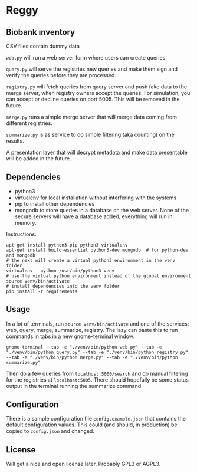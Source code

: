 Reggy
=====

Biobank inventory
-----------------

CSV files contain dummy data

``web.py`` will run a web server form where users can create queries.

``query.py`` will serve the registries new queries and make them sign and
verify the queries before they are processed.

``registry.py`` will fetch queries from query server and push fake data to
the merge server, when registry owners accept the queries. For simulation, you
can accept or decline queries on port 5005. This will be removed in the future.

``merge.py`` runs a simple merge server that will merge data coming from
different registries.

``summarize.py`` is as service to do simple filtering (aka counting) on the
results.

A presentation layer that will decrypt metadata and make data presentable will
be added in the future.

Dependencies
------------

* python3
* virtualenv for local installation without interfering with the systems
* pip to install other dependencies
* mongodb to store queries in a database on the web server. None of the secure
  servers will have a database added, everything will run in memory.

Instructions:

    apt-get install python3-pip python3-virtualenv
    apt-get install build-essential python3-dev mongodb  # for python-dev and mongodb
    # the next will create a virtual python3 environment in the venv folder
    virtualenv --python /usr/bin/python3 venv
    # use the virtual python environment instead of the global environment
    source venv/bin/activate
    # install dependencies into the venv folder
    pip install -r requirements

Usage
-----

In a lot of terminals, run ``source venv/bin/activate`` and one of the
services: web, query, merge, summarize, registry. The lazy can paste this to
run commands in tabs in a new gnome-terminal window:

    gnome-terminal --tab -e "./venv/bin/python web.py" --tab -e "./venv/bin/python query.py" --tab -e "./venv/bin/python registry.py" --tab -e "./venv/bin/python merge.py" --tab -e "./venv/bin/python summarize.py"

Then do a few queries from ``localhost:5000/search`` and do manual filtering
for the registries at ``localhost:5005``. There should hopefully be some status
output in the terminal running the summarize command.

Configuration
-------------

There is a sample configuration file ``config.example.json`` that contains the
default configuration values. This could (and should, in production) be copied
to ``config.json`` and changed.

License
-------

Will get a nice and open license later. Probably GPL3 or AGPL3.
